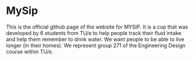 # MySip
This is the official github page of the website for MYSIP. It is a cup that was developed by 6 students from TU/e to help people track their fluid intake and help them remember to drink water.
We want people to be able to live longer (in their homes).
We represent group 271 of the Engineering Design course within TU/e.
